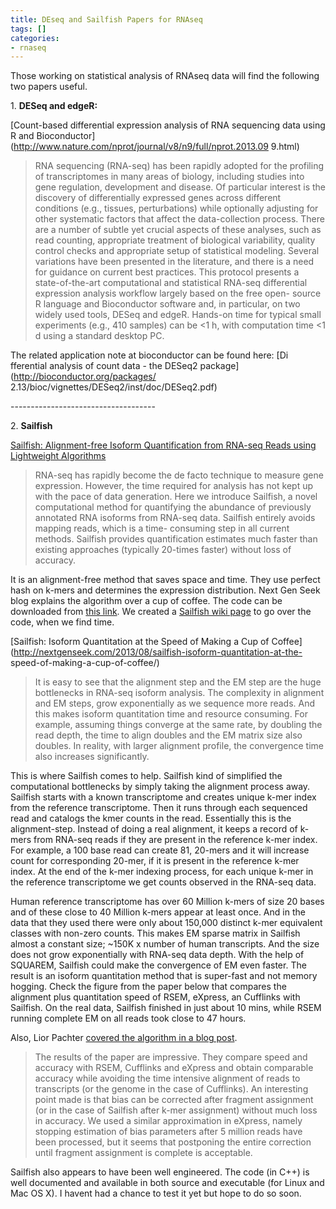 ```yaml
---
title: DEseq and Sailfish Papers for RNAseq
tags: []
categories:
- rnaseq
---
```

Those working on statistical analysis of RNAseq data will find the following
two papers useful.
<!--more-->

1\. **DESeq and edgeR:**

[Count-based differential expression analysis of RNA sequencing data using R
and Bioconductor](http://www.nature.com/nprot/journal/v8/n9/full/nprot.2013.09
9.html)

> RNA sequencing (RNA-seq) has been rapidly adopted for the profiling of
transcriptomes in many areas of biology, including studies into gene
regulation, development and disease. Of particular interest is the discovery
of differentially expressed genes across different conditions (e.g., tissues,
perturbations) while optionally adjusting for other systematic factors that
affect the data-collection process. There are a number of subtle yet crucial
aspects of these analyses, such as read counting, appropriate treatment of
biological variability, quality control checks and appropriate setup of
statistical modeling. Several variations have been presented in the
literature, and there is a need for guidance on current best practices. This
protocol presents a state-of-the-art computational and statistical RNA-seq
differential expression analysis workflow largely based on the free open-
source R language and Bioconductor software and, in particular, on two widely
used tools, DESeq and edgeR. Hands-on time for typical small experiments
(e.g., 410 samples) can be <1 h, with computation time <1 d using a standard
desktop PC.

The related application note at bioconductor can be found here: [Di fferential
analysis of count data - the DESeq2 package](http://bioconductor.org/packages/
2.13/bioc/vignettes/DESeq2/inst/doc/DESeq2.pdf)

\------------------------------------

2\. **Sailfish**

[Sailfish: Alignment-free Isoform Quantification from RNA-seq Reads using
Lightweight Algorithms](http://arxiv.org/abs/1308.3700)

> RNA-seq has rapidly become the de facto technique to measure gene
expression. However, the time required for analysis has not kept up with the
pace of data generation. Here we introduce Sailfish, a novel computational
method for quantifying the abundance of previously annotated RNA isoforms from
RNA-seq data. Sailfish entirely avoids mapping reads, which is a time-
consuming step in all current methods. Sailfish provides quantification
estimates much faster than existing approaches (typically 20-times faster)
without loss of accuracy.

It is an alignment-free method that saves space and time. They use perfect
hash on k-mers and determines the expression distribution. Next Gen Seek blog
explains the algorithm over a cup of coffee. The code can be downloaded from
[this link](http://www.cs.cmu.edu/~ckingsf/software/sailfish/downloads.html).
We created a [Sailfish wiki
page](http://homolog.us/wiki1/index.php?title=Sailfish) to go over the code,
when we find time.

[Sailfish: Isoform Quantitation at the Speed of Making a Cup of
Coffee](http://nextgenseek.com/2013/08/sailfish-isoform-quantitation-at-the-
speed-of-making-a-cup-of-coffee/)

> It is easy to see that the alignment step and the EM step are the huge
bottlenecks in RNA-seq isoform analysis. The complexity in alignment and EM
steps, grow exponentially as we sequence more reads. And this makes isoform
quantitation time and resource consuming. For example, assuming things
converge at the same rate, by doubling the read depth, the time to align
doubles and the EM matrix size also doubles. In reality, with larger alignment
profile, the convergence time also increases significantly.

This is where Sailfish comes to help. Sailfish kind of simplified the
computational bottlenecks by simply taking the alignment process away.
Sailfish starts with a known transcriptome and creates unique k-mer index from
the reference transcriptome. Then it runs through each sequenced read and
catalogs the kmer counts in the read. Essentially this is the alignment-step.
Instead of doing a real alignment, it keeps a record of k-mers from RNA-seq
reads if they are present in the reference k-mer index. For example, a 100
base read can create 81, 20-mers and it will increase count for corresponding
20-mer, if it is present in the reference k-mer index. At the end of the k-mer
indexing process, for each unique k-mer in the reference transcriptome we get
counts observed in the RNA-seq data.

Human reference transcriptome has over 60 Million k-mers of size 20 bases and
of these close to 40 Million k-mers appear at least once. And in the data that
they used there were only about 150,000 distinct k-mer equivalent classes with
non-zero counts. This makes EM sparse matrix in Sailfish almost a constant
size; ~150K x number of human transcripts. And the size does not grow
exponentially with RNA-seq data depth. With the help of SQUAREM, Sailfish
could make the convergence of EM even faster. The result is an isoform
quantitation method that is super-fast and not memory hogging. Check the
figure from the paper below that compares the alignment plus quantitation
speed of RSEM, eXpress, an Cufflinks with Sailfish. On the real data, Sailfish
finished in just about 10 mins, while RSEM running complete EM on all reads
took close to 47 hours.

Also, Lior Pachter [covered the algorithm in a blog
post](http://liorpachter.wordpress.com/2013/08/20/sailfish/).

> The results of the paper are impressive. They compare speed and accuracy
with RSEM, Cufflinks and eXpress and obtain comparable accuracy while avoiding
the time intensive alignment of reads to transcripts (or the genome in the
case of Cufflinks). An interesting point made is that bias can be corrected
after fragment assignment (or in the case of Sailfish after k-mer assignment)
without much loss in accuracy. We used a similar approximation in eXpress,
namely stopping estimation of bias parameters after 5 million reads have been
processed, but it seems that postponing the entire correction until fragment
assignment is complete is acceptable.

Sailfish also appears to have been well engineered. The code (in C++) is well
documented and available in both source and executable (for Linux and Mac OS
X). I havent had a chance to test it yet but hope to do so soon.

